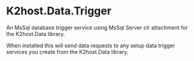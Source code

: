 
# K2host.Data.Trigger

An MsSql database trigger service using MsSql Server clr attachment for the K2host.Data library.

When installed this will send data requests to any setup data trigger services you create from the K2host.Data library.
